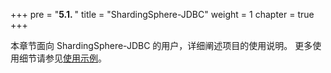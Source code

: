 +++
pre = "<b>5.1. </b>"
title = "ShardingSphere-JDBC"
weight = 1
chapter = true
+++

本章节面向 ShardingSphere-JDBC 的用户，详细阐述项目的使用说明。
更多使用细节请参见[使用示例](https://github.com/apache/shardingsphere/tree/master/examples)。
